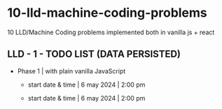 # 10-lld-machine-coding-problems

10 LLD/Machine Coding problems implemented both in vanilla js + react

## LLD - 1 - TODO LIST (DATA PERSISTED)

- Phase 1 | with plain vanilla JavaScript

  - start date & time | 6 may 2024 | 2:00 pm

  - start date & time | 6 may 2024 | 2:00 pm
